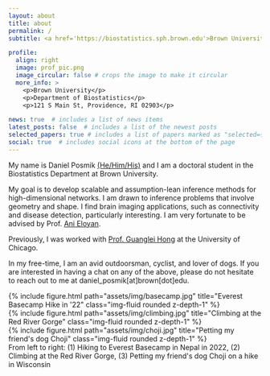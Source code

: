```yaml
---
layout: about
title: about
permalink: /
subtitle: <a href='https://biostatistics.sph.brown.edu'>Brown University School of Public Health, Department of Biostatistics</a>.

profile:
  align: right
  image: prof_pic.png 
  image_circular: false # crops the image to make it circular
  more_info: >
    <p>Brown University</p>
    <p>Department of Biostatistics</p>
    <p>121 S Main St, Providence, RI 02903</p>

news: true  # includes a list of news items
latest_posts: false  # includes a list of the newest posts
selected_papers: true # includes a list of papers marked as "selected={true}"
social: true  # includes social icons at the bottom of the page
---
```

My name is Daniel Posmik [(He/Him/His)](https://pronouns.org/what-and-why) and I am a doctoral student in the Biostatistics Department at Brown University. 

My goal is to develop scalable and assumption-lean inference methods for high-dimensional networks. I am drawn to inference problems that involve geometry and shape. I find brain imaging applications, such as connectivity and disease detection, particularly interesting. I am very fortunate to be advised by Prof. [Ani Eloyan](http://www.anieloyan.com). 

Previously, I was worked with [Prof. Guanglei Hong](https://voices.uchicago.edu/ghong/) at the University of Chicago.

In my free-time, I am an avid outdoorsman, cyclist, and lover of dogs. If you are interested in having a chat on any of the above, please do not hesitate to reach out to me at daniel_posmik[at]brown[dot]edu.

<div class="row">
    <div class="col-sm mt-3 mt-md-0">
        {% include figure.html path="assets/img/basecamp.jpg" title="Everest Basecamp Hike in '22" class="img-fluid rounded z-depth-1" %}
    </div>
    <div class="col-sm mt-3 mt-md-0">
        {% include figure.html path="assets/img/climbing.jpg" title="Climbing at the Red River Gorge" class="img-fluid rounded z-depth-1" %}
    </div>
    <div class="col-sm mt-3 mt-md-0">
        {% include figure.html path="assets/img/choji.jpg" title="Petting my friend's dog Choji" class="img-fluid rounded z-depth-1" %}
    </div>
</div>
<div class="caption">
    From left to right: (1) Hiking to Everest Basecamp in Nepal in 2022, (2) Climbing at the Red River Gorge, (3) Petting my friend's dog Choji on a hike in Wisconsin     
</div>
